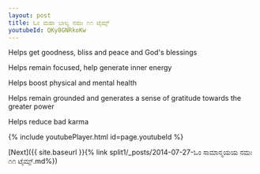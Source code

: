 ```yaml
---
layout: post
title: ಓಂ ಮಹಾ ಬಾಲ್ಯ ನಮಃ ೧೧ ಟೈಮ್ಸ್
youtubeId: QKy8GNRkoKw
---
```

 
 
Helps get goodness, bliss and peace and God's blessings
 
Helps remain focused, help generate inner energy 
 
Helps boost physical and mental health 
 
Helps remain grounded and generates a sense of gratitude towards the greater power 
 
Helps reduce bad karma
 
 
 
 


{% include youtubePlayer.html id=page.youtubeId %}
 
[Next]({{ site.baseurl }}{% link  split1/_posts/2014-07-27-ಓಂ ಸಾಮಾನ್ಮಯಯ ನಮಃ ೧೧ ಟೈಮ್ಸ್.md%})
 

